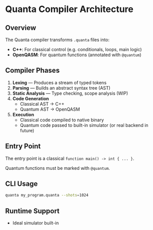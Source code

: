 # Quanta Compiler Architecture

## Overview

The Quanta compiler transforms `.quanta` files into:

- **C++**: For classical control (e.g. conditionals, loops, main logic)
- **OpenQASM**: For quantum functions (annotated with `@quantum`)

## Compiler Phases

1. **Lexing** — Produces a stream of typed tokens
2. **Parsing** — Builds an abstract syntax tree (AST)
3. **Static Analysis** — Type checking, scope analysis (WIP)
4. **Code Generation**
   - Classical AST → C++
   - Quantum AST → OpenQASM
5. **Execution**
   - Classical code compiled to native binary
   - Quantum code passed to built-in simulator (or real backend in future)

## Entry Point

The entry point is a classical `function main() -> int { ... }`.

Quantum functions must be marked with `@quantum`.

## CLI Usage

```bash
quanta my_program.quanta --shots=1024
```

## Runtime Support
- Ideal simulator built-in